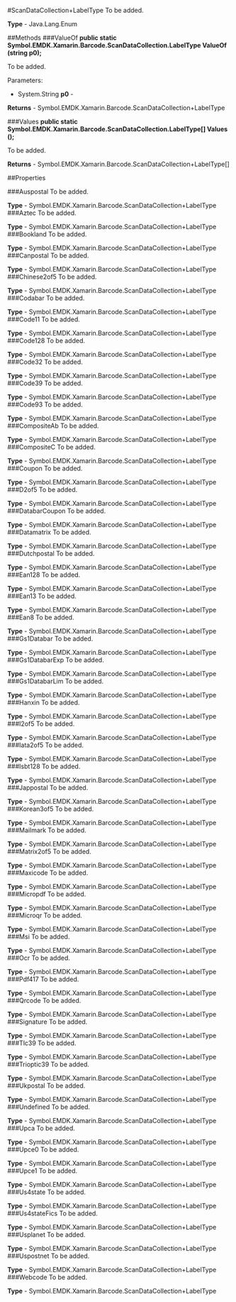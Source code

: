 #ScanDataCollection+LabelType
To be added.

**Type** - Java.Lang.Enum

##Methods
###ValueOf
**public static Symbol.EMDK.Xamarin.Barcode.ScanDataCollection.LabelType ValueOf (string p0);**

To be added.

Parameters: 

* System.String **p0** - 

**Returns** - Symbol.EMDK.Xamarin.Barcode.ScanDataCollection+LabelType

###Values
**public static Symbol.EMDK.Xamarin.Barcode.ScanDataCollection.LabelType[] Values ();**

To be added.


**Returns** - Symbol.EMDK.Xamarin.Barcode.ScanDataCollection+LabelType[]

##Properties

###Auspostal
To be added.

**Type** - Symbol.EMDK.Xamarin.Barcode.ScanDataCollection+LabelType
###Aztec
To be added.

**Type** - Symbol.EMDK.Xamarin.Barcode.ScanDataCollection+LabelType
###Bookland
To be added.

**Type** - Symbol.EMDK.Xamarin.Barcode.ScanDataCollection+LabelType
###Canpostal
To be added.

**Type** - Symbol.EMDK.Xamarin.Barcode.ScanDataCollection+LabelType
###Chinese2of5
To be added.

**Type** - Symbol.EMDK.Xamarin.Barcode.ScanDataCollection+LabelType
###Codabar
To be added.

**Type** - Symbol.EMDK.Xamarin.Barcode.ScanDataCollection+LabelType
###Code11
To be added.

**Type** - Symbol.EMDK.Xamarin.Barcode.ScanDataCollection+LabelType
###Code128
To be added.

**Type** - Symbol.EMDK.Xamarin.Barcode.ScanDataCollection+LabelType
###Code32
To be added.

**Type** - Symbol.EMDK.Xamarin.Barcode.ScanDataCollection+LabelType
###Code39
To be added.

**Type** - Symbol.EMDK.Xamarin.Barcode.ScanDataCollection+LabelType
###Code93
To be added.

**Type** - Symbol.EMDK.Xamarin.Barcode.ScanDataCollection+LabelType
###CompositeAb
To be added.

**Type** - Symbol.EMDK.Xamarin.Barcode.ScanDataCollection+LabelType
###CompositeC
To be added.

**Type** - Symbol.EMDK.Xamarin.Barcode.ScanDataCollection+LabelType
###Coupon
To be added.

**Type** - Symbol.EMDK.Xamarin.Barcode.ScanDataCollection+LabelType
###D2of5
To be added.

**Type** - Symbol.EMDK.Xamarin.Barcode.ScanDataCollection+LabelType
###DatabarCoupon
To be added.

**Type** - Symbol.EMDK.Xamarin.Barcode.ScanDataCollection+LabelType
###Datamatrix
To be added.

**Type** - Symbol.EMDK.Xamarin.Barcode.ScanDataCollection+LabelType
###Dutchpostal
To be added.

**Type** - Symbol.EMDK.Xamarin.Barcode.ScanDataCollection+LabelType
###Ean128
To be added.

**Type** - Symbol.EMDK.Xamarin.Barcode.ScanDataCollection+LabelType
###Ean13
To be added.

**Type** - Symbol.EMDK.Xamarin.Barcode.ScanDataCollection+LabelType
###Ean8
To be added.

**Type** - Symbol.EMDK.Xamarin.Barcode.ScanDataCollection+LabelType
###Gs1Databar
To be added.

**Type** - Symbol.EMDK.Xamarin.Barcode.ScanDataCollection+LabelType
###Gs1DatabarExp
To be added.

**Type** - Symbol.EMDK.Xamarin.Barcode.ScanDataCollection+LabelType
###Gs1DatabarLim
To be added.

**Type** - Symbol.EMDK.Xamarin.Barcode.ScanDataCollection+LabelType
###Hanxin
To be added.

**Type** - Symbol.EMDK.Xamarin.Barcode.ScanDataCollection+LabelType
###I2of5
To be added.

**Type** - Symbol.EMDK.Xamarin.Barcode.ScanDataCollection+LabelType
###Iata2of5
To be added.

**Type** - Symbol.EMDK.Xamarin.Barcode.ScanDataCollection+LabelType
###Isbt128
To be added.

**Type** - Symbol.EMDK.Xamarin.Barcode.ScanDataCollection+LabelType
###Jappostal
To be added.

**Type** - Symbol.EMDK.Xamarin.Barcode.ScanDataCollection+LabelType
###Korean3of5
To be added.

**Type** - Symbol.EMDK.Xamarin.Barcode.ScanDataCollection+LabelType
###Mailmark
To be added.

**Type** - Symbol.EMDK.Xamarin.Barcode.ScanDataCollection+LabelType
###Matrix2of5
To be added.

**Type** - Symbol.EMDK.Xamarin.Barcode.ScanDataCollection+LabelType
###Maxicode
To be added.

**Type** - Symbol.EMDK.Xamarin.Barcode.ScanDataCollection+LabelType
###Micropdf
To be added.

**Type** - Symbol.EMDK.Xamarin.Barcode.ScanDataCollection+LabelType
###Microqr
To be added.

**Type** - Symbol.EMDK.Xamarin.Barcode.ScanDataCollection+LabelType
###Msi
To be added.

**Type** - Symbol.EMDK.Xamarin.Barcode.ScanDataCollection+LabelType
###Ocr
To be added.

**Type** - Symbol.EMDK.Xamarin.Barcode.ScanDataCollection+LabelType
###Pdf417
To be added.

**Type** - Symbol.EMDK.Xamarin.Barcode.ScanDataCollection+LabelType
###Qrcode
To be added.

**Type** - Symbol.EMDK.Xamarin.Barcode.ScanDataCollection+LabelType
###Signature
To be added.

**Type** - Symbol.EMDK.Xamarin.Barcode.ScanDataCollection+LabelType
###Tlc39
To be added.

**Type** - Symbol.EMDK.Xamarin.Barcode.ScanDataCollection+LabelType
###Trioptic39
To be added.

**Type** - Symbol.EMDK.Xamarin.Barcode.ScanDataCollection+LabelType
###Ukpostal
To be added.

**Type** - Symbol.EMDK.Xamarin.Barcode.ScanDataCollection+LabelType
###Undefined
To be added.

**Type** - Symbol.EMDK.Xamarin.Barcode.ScanDataCollection+LabelType
###Upca
To be added.

**Type** - Symbol.EMDK.Xamarin.Barcode.ScanDataCollection+LabelType
###Upce0
To be added.

**Type** - Symbol.EMDK.Xamarin.Barcode.ScanDataCollection+LabelType
###Upce1
To be added.

**Type** - Symbol.EMDK.Xamarin.Barcode.ScanDataCollection+LabelType
###Us4state
To be added.

**Type** - Symbol.EMDK.Xamarin.Barcode.ScanDataCollection+LabelType
###Us4stateFics
To be added.

**Type** - Symbol.EMDK.Xamarin.Barcode.ScanDataCollection+LabelType
###Usplanet
To be added.

**Type** - Symbol.EMDK.Xamarin.Barcode.ScanDataCollection+LabelType
###Uspostnet
To be added.

**Type** - Symbol.EMDK.Xamarin.Barcode.ScanDataCollection+LabelType
###Webcode
To be added.

**Type** - Symbol.EMDK.Xamarin.Barcode.ScanDataCollection+LabelType


